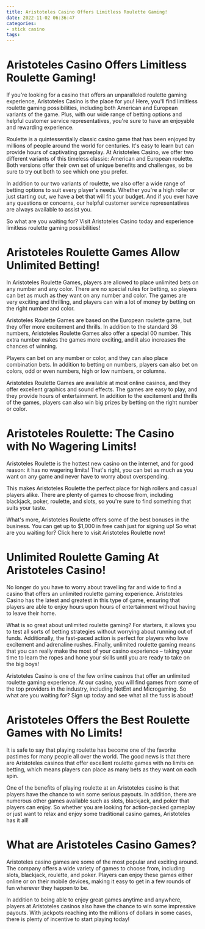 ```yaml
---
title: Aristoteles Casino Offers Limitless Roulette Gaming!
date: 2022-11-02 06:36:47
categories:
- stick casino
tags:
---
```



#  Aristoteles Casino Offers Limitless Roulette Gaming!

If you're looking for a casino that offers an unparalleled roulette gaming experience, Aristoteles Casino is the place for you! Here, you'll find limitless roulette gaming possibilities, including both American and European variants of the game. Plus, with our wide range of betting options and helpful customer service representatives, you're sure to have an enjoyable and rewarding experience.

Roulette is a quintessentially classic casino game that has been enjoyed by millions of people around the world for centuries. It's easy to learn but can provide hours of captivating gameplay. At Aristoteles Casino, we offer two different variants of this timeless classic: American and European roulette. Both versions offer their own set of unique benefits and challenges, so be sure to try out both to see which one you prefer.

In addition to our two variants of roulette, we also offer a wide range of betting options to suit every player's needs. Whether you're a high roller or just starting out, we have a bet that will fit your budget. And if you ever have any questions or concerns, our helpful customer service representatives are always available to assist you.

So what are you waiting for? Visit Aristoteles Casino today and experience limitless roulette gaming possibilities!

#  Aristoteles Roulette Games Allow Unlimited Betting!

In Aristoteles Roulette Games, players are allowed to place unlimited bets on any number and any color. There are no special rules for betting, so players can bet as much as they want on any number and color. The games are very exciting and thrilling, and players can win a lot of money by betting on the right number and color.

Aristoteles Roulette Games are based on the European roulette game, but they offer more excitement and thrills. In addition to the standard 36 numbers, Aristoteles Roulette Games also offer a special 00 number. This extra number makes the games more exciting, and it also increases the chances of winning.

Players can bet on any number or color, and they can also place combination bets. In addition to betting on numbers, players can also bet on colors, odd or even numbers, high or low numbers, or columns.

Aristoteles Roulette Games are available at most online casinos, and they offer excellent graphics and sound effects. The games are easy to play, and they provide hours of entertainment. In addition to the excitement and thrills of the games, players can also win big prizes by betting on the right number or color.

#  Aristoteles Roulette: The Casino with No Wagering Limits!

Aristoteles Roulette is the hottest new casino on the internet, and for good reason: it has no wagering limits! That's right, you can bet as much as you want on any game and never have to worry about overspending.

This makes Aristoteles Roulette the perfect place for high rollers and casual players alike. There are plenty of games to choose from, including blackjack, poker, roulette, and slots, so you're sure to find something that suits your taste.

What's more, Aristoteles Roulette offers some of the best bonuses in the business. You can get up to $1,000 in free cash just for signing up! So what are you waiting for? Click here to visit Aristoteles Roulette now!

#  Unlimited Roulette Gaming At Aristoteles Casino!

No longer do you have to worry about travelling far and wide to find a casino that offers an unlimited roulette gaming experience. Aristoteles Casino has the latest and greatest in this type of game, ensuring that players are able to enjoy hours upon hours of entertainment without having to leave their home.

What is so great about unlimited roulette gaming? For starters, it allows you to test all sorts of betting strategies without worrying about running out of funds. Additionally, the fast-paced action is perfect for players who love excitement and adrenaline rushes. Finally, unlimited roulette gaming means that you can really make the most of your casino experience – taking your time to learn the ropes and hone your skills until you are ready to take on the big boys!

Aristoteles Casino is one of the few online casinos that offer an unlimited roulette gaming experience. At our casino, you will find games from some of the top providers in the industry, including NetEnt and Microgaming. So what are you waiting for? Sign up today and see what all the fuss is about!

#  Aristoteles Offers the Best Roulette Games with No Limits!

It is safe to say that playing roulette has become one of the favorite pastimes for many people all over the world. The good news is that there are Aristoteles casinos that offer excellent roulette games with no limits on betting, which means players can place as many bets as they want on each spin.

One of the benefits of playing roulette at an Aristoteles casino is that players have the chance to win some serious payouts. In addition, there are numerous other games available such as slots, blackjack, and poker that players can enjoy. So whether you are looking for action-packed gameplay or just want to relax and enjoy some traditional casino games, Aristoteles has it all!

# What are Aristoteles Casino Games?

Aristoteles casino games are some of the most popular and exciting around. The company offers a wide variety of games to choose from, including slots, blackjack, roulette, and poker. Players can enjoy these games either online or on their mobile devices, making it easy to get in a few rounds of fun wherever they happen to be.

In addition to being able to enjoy great games anytime and anywhere, players at Aristoteles casinos also have the chance to win some impressive payouts. With jackpots reaching into the millions of dollars in some cases, there is plenty of incentive to start playing today!